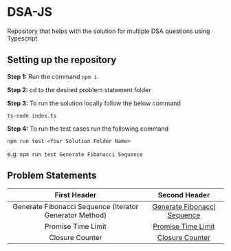# DSA-JS

Repository that helps with the solution for multiple DSA questions using Typescript

## Setting up the repository

**Step 1:** Run the command `npm i`

**Step 2:** cd to the desired problem statement folder

**Step 3:** To run the solution locally follow the below command

`ts-node index.ts`

**Step 4:** To run the test cases run the following command

`npm run test <Your Solution Folder Name>`

e.g: `npm run test Generate Fibonacci Sequence`

## Problem Statements

|                      First Header                       |                           Second Header                           |
| :-----------------------------------------------------: | :---------------------------------------------------------------: |
| Generate Fibonacci Sequence (Iterator Generator Method) | [Generate Fibonacci Sequence](./Generate%20Fibonacci%20Sequence/) |
|                   Promise Time Limit                    |        [Promise Time Limit](./%20Promise%20Time%20Limit/)         |
|                     Closure Counter                     |              [Closure Counter]("./Closure-Counter/")              |
